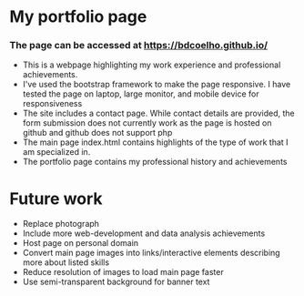 # My portfolio page
### The page can be accessed at https://bdcoelho.github.io/

* This is a webpage highlighting my work experience and professional achievements.
* I've used the bootstrap framework to make the page responsive. I have tested the page on laptop, large monitor, and mobile device for responsiveness
* The site includes a contact page. While contact details are provided, the form submission does not currently work as the page is hosted on github and github does not support php
* The main page index.html contains highlights of the type of work that I am specialized in.
* The portfolio page contains my professional history and achievements

# Future work

* Replace photograph
* Include more web-development and data analysis achievements
* Host page on personal domain
* Convert main page images into links/interactive elements describing more about listed skills
* Reduce resolution of images to load main page faster
* Use semi-transparent background for banner text
